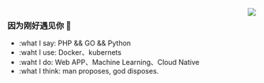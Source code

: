 <img align="right" src="https://github-readme-stats.vercel.app/api?username=hide-in-code&show_icons=true&icon_color=CE1D2D&text_color=718096&bg_color=ffffff&hide_title=true" />

### 因为刚好遇见你 👋

- :what I say: PHP && GO && Python
- :waht I use: Docker、kubernets
- :waht I do: Web APP、Machine Learning、Cloud Native
- :what I think: man proposes, god disposes.
